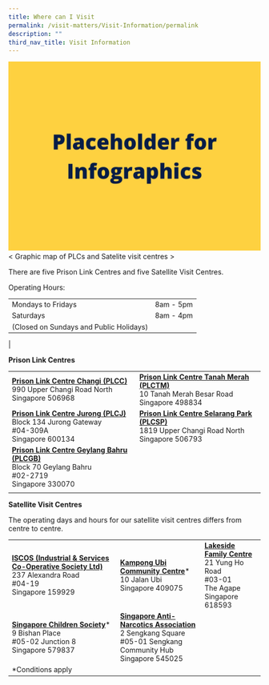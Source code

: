 ```yaml
---
title: Where can I Visit
permalink: /visit-matters/Visit-Information/permalink
description: ""
third_nav_title: Visit Information
---
```

![](/images/Placeholder%20for%20Info.jpg)
< Graphic map of PLCs and Satelite visit centres >

There are five Prison Link Centres and five Satellite Visit Centres.

Operating Hours:

| | |
| -------- | -------- | 
| Mondays to Fridays| 	8am - 5pm |
| Saturdays    | 8am - 4pm   | 
| (Closed on Sundays and Public Holidays)|  |
|

**Prison Link Centres**

|||
| -------- | -------- |
|**[Prison Link Centre Changi (PLCC)](http://www.onemap.gov.sg/main/v2/?lat=1.35866557661503&lng=103.970054202183)**<br>990 Upper Changi Road North<br>Singapore 506968|**[Prison Link Centre Tanah Merah (PLCTM)](http://www.onemap.gov.sg/main/v2/?lat=1.35967751759632&lng=103.97332407933)**<br>10 Tanah Merah Besar Road<br>Singapore 498834|
|**[Prison Link Centre Jurong (PLCJ)](http://www.onemap.gov.sg/main/v2/?lat=1.33399413849743&lng=103.738819152518)**<br>Block 134 Jurong Gateway<br>#04-309A<br>Singapore 600134|**[Prison Link Centre Selarang Park (PLCSP)](http://www.onemap.gov.sg/main/v2/?lat=1.36937610158501&lng=103.977673721075)**<br>1819 Upper Changi Road North<br>Singapore 506793||
|**[Prison Link Centre Geylang Bahru (PLCGB)](http://www.onemap.gov.sg/main/v2/?lat=1.32188556952378&lng=103.870318564881)** <br>Block 70 Geylang Bahru <br>#02-2719 <br>Singapore 330070
||

**Satellite Visit Centres**

The operating days and hours for our satellite visit centres differs from centre to centre.

||||
| -------- | -------- | -------- |
|**[ISCOS (Industrial & Services Co-Operative Society Ltd)](http://www.onemap.gov.sg/main/v2/?lat=1.29116199685322&lng=103.813829859248)**<br>237 Alexandra Road<br>#04-19 <br>Singapore 159929| **[Kampong Ubi Community Centre](http://www.onemap.gov.sg/main/v2/?lat=1.31784644102688&lng=103.900750123561)***<br>10 Jalan Ubi<br>Singapore 409075|**[Lakeside Family Centre](http://www.onemap.gov.sg/main/v2/?lat=1.32695561107155&lng=103.724653192266)**<br>21 Yung Ho Road<br>#03-01<br>The Agape<br>Singapore 618593|
|**[Singapore Children Society](http://www.onemap.gov.sg/main/v2/?lat=1.3504812534505&lng=103.848760473211)***<br>9 Bishan Place<br>#05-02 Junction 8<br>Singapore 579837|**[Singapore Anti-Narcotics Association](http://www.onemap.gov.sg/main/v2/?lat=1.39272027516124&lng=103.894082276154)**<br>2 Sengkang Square<br>#05-01 Sengkang Community Hub<br>Singapore 545025||
|*Conditions apply|||